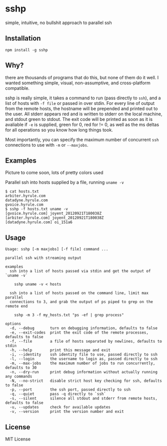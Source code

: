 sshp
====

simple, intuitive, no bullshit approach to parallel ssh

Installation
------------

    npm install -g sshp

Why?
---

there are thousands of programs that do this, but none of them do it well. I
wanted something simple, visual, non-assumptive, and cross-platform compatible.

sshp is really simple, it takes a command to run (pass directly to `ssh`), and
a list of hosts with `-f file` or passed in over stdin.  For every line of
output from the remote hosts, the hostname will be prepended and printed out to
the user.  All stderr appears red and is written to stderr on the local
machine, and stdout green to stdout.  The exit code will be printed as soon as
it is avaliable if `-e` is supplied, green for 0, red for != 0, as well as the ms
deltas for all operations so you know how long things took.

Most importantly, you can specify the maximum number of concurrent `ssh`
connections to use with `-m` or `--maxjobs`.

Examples
--------

Picture to come soon, lots of pretty colors used

Parallel ssh into hosts supplied by a file, running `uname -v`

    $ cat hosts.txt
    arbiter.hyrule.com
    datadyne.hyrule.com
    gvoice.hyrule.com
    $ sshp -f hosts.txt uname -v
    [gvoice.hyrule.com] joyent_20120921T180038Z
    [arbiter.hyrule.com] joyent_20120921T180038Z
    [datadyne.hyrule.com] oi_151a6

Usage
-----

    Usage: sshp [-m maxjobs] [-f file] command ...

    parallel ssh with streaming output

    examples
      ssh into a list of hosts passed via stdin and get the output of `uname -v`

        sshp uname -v < hosts

      ssh into a list of hosts passed on the command line, limit max parallel
      connections to 3, and grab the output of ps piped to grep on the remote end

        sshp -m 3 -f my_hosts.txt "ps -ef | grep process"

    options
      -d, --debug       turn on debugging information, defaults to false
      -e, --exit-codes  print the exit code of the remote processes, defaults to false
      -f, --file        a file of hosts separated by newlines, defaults to stdin
      -h, --help        print this message and exit
      -i, --identity    ssh identity file to use, passed directly to ssh
      -l, --login       the username to login as, passed directly to ssh
      -m, --max-jobs    the maximum number of jobs to run concurrently, defaults to 30
      -n, --dry-run     print debug information without actually running any commands
      -N, --no-strict   disable strict host key checking for ssh, defaults to false
      -p, --port        the ssh port, passed directly to ssh
      -q, --quiet       pass -q directly to `ssh`
      -s, --silent      silence all stdout and stderr from remote hosts, defaults to false
      -u, --updates     check for available updates
      -v, --version     print the version number and exit

License
-------

MIT License
